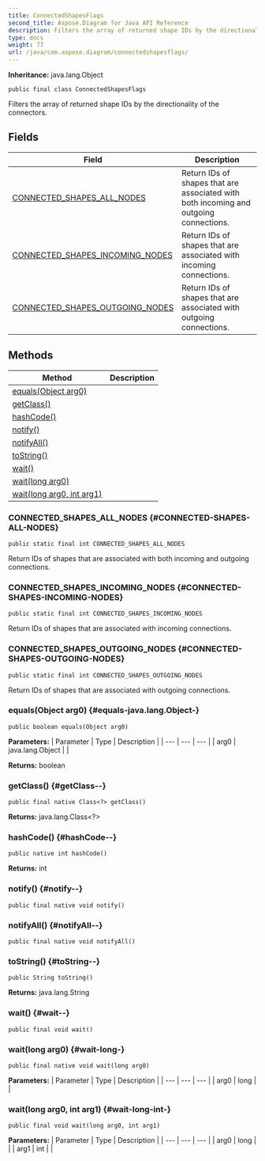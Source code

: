 ```yaml
---
title: ConnectedShapesFlags
second_title: Aspose.Diagram for Java API Reference
description: Filters the array of returned shape IDs by the directionality of the connectors.
type: docs
weight: 77
url: /java/com.aspose.diagram/connectedshapesflags/
---
```


**Inheritance:**
java.lang.Object
```
public final class ConnectedShapesFlags
```

Filters the array of returned shape IDs by the directionality of the connectors.
## Fields

| Field | Description |
| --- | --- |
| [CONNECTED_SHAPES_ALL_NODES](#CONNECTED-SHAPES-ALL-NODES) | Return IDs of shapes that are associated with both incoming and outgoing connections. |
| [CONNECTED_SHAPES_INCOMING_NODES](#CONNECTED-SHAPES-INCOMING-NODES) | Return IDs of shapes that are associated with incoming connections. |
| [CONNECTED_SHAPES_OUTGOING_NODES](#CONNECTED-SHAPES-OUTGOING-NODES) | Return IDs of shapes that are associated with outgoing connections. |
## Methods

| Method | Description |
| --- | --- |
| [equals(Object arg0)](#equals-java.lang.Object-) |  |
| [getClass()](#getClass--) |  |
| [hashCode()](#hashCode--) |  |
| [notify()](#notify--) |  |
| [notifyAll()](#notifyAll--) |  |
| [toString()](#toString--) |  |
| [wait()](#wait--) |  |
| [wait(long arg0)](#wait-long-) |  |
| [wait(long arg0, int arg1)](#wait-long-int-) |  |
### CONNECTED_SHAPES_ALL_NODES {#CONNECTED-SHAPES-ALL-NODES}
```
public static final int CONNECTED_SHAPES_ALL_NODES
```


Return IDs of shapes that are associated with both incoming and outgoing connections.

### CONNECTED_SHAPES_INCOMING_NODES {#CONNECTED-SHAPES-INCOMING-NODES}
```
public static final int CONNECTED_SHAPES_INCOMING_NODES
```


Return IDs of shapes that are associated with incoming connections.

### CONNECTED_SHAPES_OUTGOING_NODES {#CONNECTED-SHAPES-OUTGOING-NODES}
```
public static final int CONNECTED_SHAPES_OUTGOING_NODES
```


Return IDs of shapes that are associated with outgoing connections.

### equals(Object arg0) {#equals-java.lang.Object-}
```
public boolean equals(Object arg0)
```




**Parameters:**
| Parameter | Type | Description |
| --- | --- | --- |
| arg0 | java.lang.Object |  |

**Returns:**
boolean
### getClass() {#getClass--}
```
public final native Class<?> getClass()
```




**Returns:**
java.lang.Class<?>
### hashCode() {#hashCode--}
```
public native int hashCode()
```




**Returns:**
int
### notify() {#notify--}
```
public final native void notify()
```




### notifyAll() {#notifyAll--}
```
public final native void notifyAll()
```




### toString() {#toString--}
```
public String toString()
```




**Returns:**
java.lang.String
### wait() {#wait--}
```
public final void wait()
```




### wait(long arg0) {#wait-long-}
```
public final native void wait(long arg0)
```




**Parameters:**
| Parameter | Type | Description |
| --- | --- | --- |
| arg0 | long |  |

### wait(long arg0, int arg1) {#wait-long-int-}
```
public final void wait(long arg0, int arg1)
```




**Parameters:**
| Parameter | Type | Description |
| --- | --- | --- |
| arg0 | long |  |
| arg1 | int |  |

